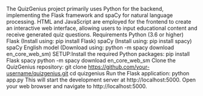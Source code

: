 The QuizGenius project primarily uses Python for the backend, implementing the Flask framework and spaCy for natural language processing. HTML and JavaScript are employed for the frontend to create an interactive web interface, allowing users to input educational content and receive generated quiz questions.
Requirements
Python (3.6 or higher)
Flask (Install using: pip install Flask)
spaCy (Install using: pip install spacy)
spaCy English model (Download using: python -m spacy download en_core_web_sm)
SETUP:Install the required Python packages:
pip install Flask spacy
python -m spacy download en_core_web_sm
Clone the QuizGenius repository:
git clone https://github.com/your-username/quizgenius.git
cd quizgenius
Run the Flask application:
python app.py
This will start the development server at http://localhost:5000.
Open your web browser and navigate to http://localhost:5000.
